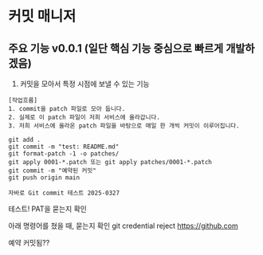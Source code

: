 # 커밋 매니저

## 주요 기능 v0.0.1 (일단 핵심 기능 중심으로 빠르게 개발하겠음)
1. 커밋을 모아서 특정 시점에 보낼 수 있는 기능

```
[작업흐름]
1. commit을 patch 파일로 모아 둡니다. 
2. 실제로 이 patch 파일이 저희 서비스에 올라갑니다. 
3. 저희 서비스에 올라온 patch 파일을 바탕으로 매일 한 개씩 커밋이 이루어집니다. 
```

```
git add .
git commit -m "test: README.md"
git format-patch -1 -o patches/
git apply 0001-*.patch 또는 git apply patches/0001-*.patch
git commit -m "예약된 커밋"
git push origin main
```


```
자바로 Git commit 테스트 2025-0327
```


테스트! PAT을 묻는지 확인

아래 명령어를 쳤을 때, 묻는지 확인 
git credential reject https://github.com

예약 커밋됨??